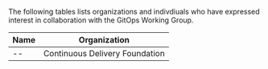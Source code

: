The following tables lists organizations and indivdiuals who have expressed interest in collaboration with the GitOps Working Group. 

| Name | Organization | 
| -- | -- |
| -- | Continuous Delivery Foundation
